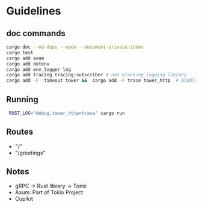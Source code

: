 # Guidelines

## doc commands

```sh
cargo doc --no-deps --open --document-private-items
cargo test
cargo add axum
cargo add dotenv
cargo add env_logger log
cargo add tracing tracing-subscriber # non blocking logging library
cargo add -F  timeout tower &&  cargo add -F trace tower_http  # middlewares, activates default deactivated "timeout" for tower and "trace" for tower_http
```

## Running

```sh
 RUST_LOG="debug,tower_http=trace" cargo run
```

## Routes

- "/"
- "/greetings"

## Notes

- gRPC -> Rust library -> Tonic
- Axum: Part of Tokio Project
- Copilot
